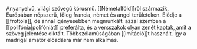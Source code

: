 Anyanyelvű, világi szövegű kórusmű. [[Németalföld]]ről származik, Európában népszerű, főleg francia, német és angol területeken.
Elődje a [[frottola]], de annál igényesebben megmunkált: azzal szemben a [[polifónia|polifóniát]] preferálta, és a versszakok olyan zenét kaptak, amit a szöveg jelentése diktált. Többszólamúságában [[imitáció]]t használt. Így a madrigál amatőr előadásra már nem alkalmas.